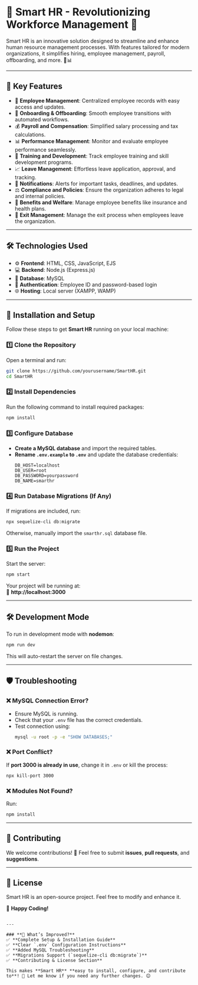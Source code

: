 # 🌟 **Smart HR - Revolutionizing Workforce Management** 🌟

Smart HR is an innovative solution designed to streamline and enhance human resource management processes. With features tailored for modern organizations, it simplifies hiring, employee management, payroll, offboarding, and more. 💼📊

---

## 🎯 **Key Features**
- 📝 **Employee Management**: Centralized employee records with easy access and updates.
- 🔄 **Onboarding & Offboarding**: Smooth employee transitions with automated workflows.
- 💰 **Payroll and Compensation**: Simplified salary processing and tax calculations.
- 📊 **Performance Management**: Monitor and evaluate employee performance seamlessly.
- 📅 **Training and Development**: Track employee training and skill development programs.
- 📈 **Leave Management**: Effortless leave application, approval, and tracking.
- 🔔 **Notifications**: Alerts for important tasks, deadlines, and updates.
- ⚖️ **Compliance and Policies**: Ensure the organization adheres to legal and internal policies.
- 🏥 **Benefits and Welfare**: Manage employee benefits like insurance and health plans.
- 🚪 **Exit Management**: Manage the exit process when employees leave the organization.

---

## 🛠️ **Technologies Used**
- ⚙️ **Frontend**: HTML, CSS, JavaScript, EJS
- 💻 **Backend**: Node.js (Express.js)
- 💾 **Database**: MySQL
- 🔐 **Authentication**: Employee ID and password-based login
- 🌐 **Hosting**: Local server (XAMPP, WAMP)

---

## 🚀 **Installation and Setup**
Follow these steps to get **Smart HR** running on your local machine:

### 1️⃣ **Clone the Repository**
Open a terminal and run:
```bash
git clone https://github.com/yourusername/SmartHR.git
cd SmartHR
```

### 2️⃣ **Install Dependencies**
Run the following command to install required packages:
```bash
npm install
```

### 3️⃣ **Configure Database**
- **Create a MySQL database** and import the required tables.
- **Rename `.env.example` to `.env`** and update the database credentials:
  ```env
  DB_HOST=localhost
  DB_USER=root
  DB_PASSWORD=yourpassword
  DB_NAME=smarthr
  ```

### 4️⃣ **Run Database Migrations (If Any)**
If migrations are included, run:
```bash
npx sequelize-cli db:migrate
```
Otherwise, manually import the `smarthr.sql` database file.

### 5️⃣ **Run the Project**
Start the server:
```bash
npm start
```
Your project will be running at:  
📌 **http://localhost:3000**

---

## 🛠 **Development Mode**
To run in development mode with **nodemon**:
```bash
npm run dev
```
This will auto-restart the server on file changes.

---

## 🛡 **Troubleshooting**
### ❌ **MySQL Connection Error?**
- Ensure MySQL is running.
- Check that your `.env` file has the correct credentials.
- Test connection using:
  ```bash
  mysql -u root -p -e "SHOW DATABASES;"
  ```

### ❌ **Port Conflict?**
If **port 3000 is already in use**, change it in `.env` or kill the process:
```bash
npx kill-port 3000
```

### ❌ **Modules Not Found?**
Run:
```bash
npm install
```

---

## 🤝 **Contributing**
We welcome contributions! 🎉 Feel free to submit **issues**, **pull requests**, and **suggestions**.

---

## 📄 **License**
Smart HR is an open-source project. Feel free to modify and enhance it.  

🚀 **Happy Coding!**
```

---

### **🔹 What’s Improved?**
✅ **Complete Setup & Installation Guide**  
✅ **Clear `.env` Configuration Instructions**  
✅ **Added MySQL Troubleshooting**  
✅ **Migrations Support (`sequelize-cli db:migrate`)**  
✅ **Contributing & License Section**  

This makes **Smart HR** **easy to install, configure, and contribute to**! 🚀 Let me know if you need any further changes. 😊